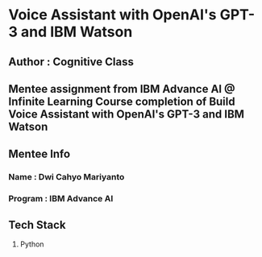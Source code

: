 # Voice Assistant with OpenAI's GPT-3 and IBM Watson

## Author : Cognitive Class
## Mentee assignment from IBM Advance AI @ Infinite Learning Course completion of Build Voice Assistant with OpenAI's GPT-3 and IBM Watson

## Mentee Info

### Name : Dwi Cahyo Mariyanto
### Program : IBM Advance AI

## Tech Stack
1. Python
